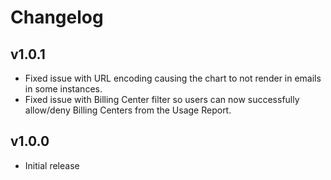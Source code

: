 # Changelog

## v1.0.1

- Fixed issue with URL encoding causing the chart to not render in emails in some instances.
- Fixed issue with Billing Center filter so users can now successfully allow/deny Billing Centers from the Usage Report.

## v1.0.0

- Initial release
